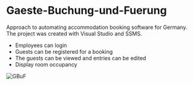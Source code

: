 # Gaeste-Buchung-und-Fuerung
Approach to automating accommodation booking software for Germany. The project was created with Visual Studio and SSMS. 
- Employees can login
- Guests can be registered for a booking
- The guests can be viewed and entries can be edited
- Display room occupancy

![GBuF](https://github.com/Emknowledge/Gaeste-Buchung-und-Fuerung/assets/86724117/10196fe0-f88f-48bb-b236-a540a5720f6a)
